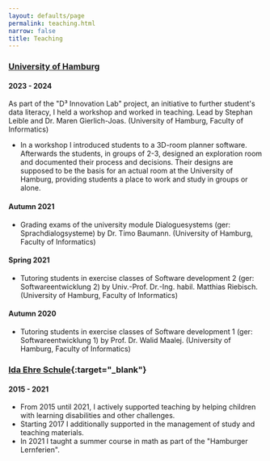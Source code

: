 ```yaml
---
layout: defaults/page
permalink: teaching.html
narrow: false
title: Teaching
---
```


### [University of Hamburg](https://www.uni-hamburg.de/en.html)

#### 2023 - 2024

As part of the "D³ Innovation Lab" project, an initiative to further student's data literacy, I held a workshop and worked in teaching. Lead by Stephan Leible and Dr. Maren Gierlich-Joas. (University of Hamburg, Faculty of Informatics)

- In a workshop I introduced students to a 3D-room planner software.
Afterwards the students, in groups of 2-3, designed an exploration room and documented their process and decisions.
Their designs are supposed to be the basis for an actual room at the University of Hamburg, providing students a place to work and study in groups or alone.

#### Autumn 2021

- Grading exams of the university module Dialoguesystems (ger: Sprachdialogsysteme) by Dr. Timo Baumann. (University of Hamburg, Faculty of Informatics)

#### Spring 2021

- Tutoring students in exercise classes of Software development 2 (ger: Softwareentwicklung 2) by Univ.-Prof. Dr.-Ing. habil. Matthias Riebisch. (University of Hamburg, Faculty of Informatics)

#### Autumn 2020 

- Tutoring students in exercise classes of Software development 1 (ger: Softwareentwicklung 1) by Prof. Dr. Walid Maalej. (University of Hamburg, Faculty of Informatics)


### [Ida Ehre Schule](https://www.idaehreschule.de/){:target="_blank"}

#### 2015 - 2021

- From 2015 until 2021, I actively supported teaching by helping children with learning disabilities and other challenges. 
- Starting 2017 I additionally supported in the management of study and teaching materials. 
- In 2021 I taught a summer course in math as part of the "Hamburger Lernferien". 

